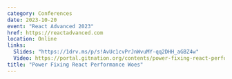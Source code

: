```yaml
---
category: Conferences
date: 2023-10-20
event: "React Advanced 2023"
href: https://reactadvanced.com
location: Online
links:
  Slides: "https://1drv.ms/p/s!AvUc1cvPrJnWvuMY-qq2DHH_aGBZ4w"
  Video: https://portal.gitnation.org/contents/power-fixing-react-performance-woes
title: "Power Fixing React Performance Woes"
---
```

